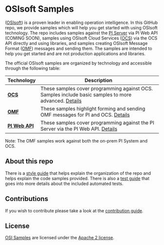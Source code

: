 # OSIsoft Samples
([OSIsoft](https://www.osisoft.com/)) is a proven leader in enabling operation intelligence.  In this GitHub repo, we provide samples which will help you get started with using OSIsoft technology. The repo includes samples against the [PI Server](https://www.osisoft.com/pi-system/) via PI Web API (COMING SOON), samples using OSIsoft Cloud Services ([OCS](https://cloud.osisoft.com/welcome)) via the OCS API directly and using libraries, and samples creating OSIsoft Message Format ([OMF](https://pisquare.osisoft.com/community/developers-club/omf)) messages and sending them.  The samples are intended to help you get started and are not production applications and libraries.


The official OSIsoft samples are organized by technology and accessible through the following table:

Technology|Description
----|-----------
**<a href="ocs_samples/">OCS</a>** | These samples cover programming against OCS.  Samples include basic samples to more advanced.  <a href="ocs_samples/">Details</a>  
**<a href="omf_samples/">OMF</a>** | These samples highlight forming and sending OMF messages for PI and OCS.  <a href="omf_samples/">Details</a>  
**<a href="piwebapi_samples/">PI Web API</a>**  | These samples cover programming against the PI Server via the PI Web API. <a href="piwebapi_samples/">Details</a>  

Note: The OMF samples work against both the on-prem PI System and OCS.

## About this repo

There is a [style guide](StyleGuide.md) that helps explain the organization of the repo and helps explain the code samples provided.  There is also a [test guide](test_guide.md) that goes into more details about the included automated tests.
 

## Contributions

If you wish to contribute please take a look at the [contribution guide](CONTRIBUTING.md).

## License

[OSI Samples](https://github.com/osisoft/OSI-Samples) are licensed under the [Apache 2 license](LICENSE.md).
